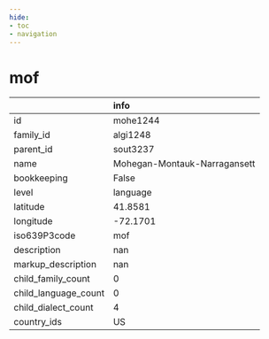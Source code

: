 ```yaml
---
hide:
- toc
- navigation
---
```

# mof
|                      | info                         |
|:---------------------|:-----------------------------|
| id                   | mohe1244                     |
| family_id            | algi1248                     |
| parent_id            | sout3237                     |
| name                 | Mohegan-Montauk-Narragansett |
| bookkeeping          | False                        |
| level                | language                     |
| latitude             | 41.8581                      |
| longitude            | -72.1701                     |
| iso639P3code         | mof                          |
| description          | nan                          |
| markup_description   | nan                          |
| child_family_count   | 0                            |
| child_language_count | 0                            |
| child_dialect_count  | 4                            |
| country_ids          | US                           |
